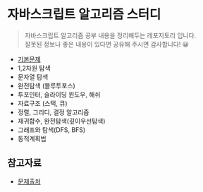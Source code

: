 # 자바스크립트 알고리즘 스터디
> 자바스크립트 알고리즘 공부 내용을 정리해두는 레포지토리 입니다.  
> 잘못된 정보나 좋은 내용이 있다면 공유해 주시면 감사합니다! 😀


- [기본문제](./basic/README.md)
- 1,2차원 탐색
- 문자열 탐색
- 완전탐색 (블루투포스)
- 투포인터, 슬라이딩 윈도우, 해쉬
- 자료구조 (스택, 큐)
- 정렬, 그리디, 결정 알고리즘
- 재귀함수, 완전탐색(깊이우선탐색)
- 그래프와 탐색(DFS, BFS)
- 동적계획법

## 참고자료
- [문제출처](https://www.inflearn.com/course/%EC%9E%90%EB%B0%94%EC%8A%A4%ED%81%AC%EB%A6%BD%ED%8A%B8-%EC%95%8C%EA%B3%A0%EB%A6%AC%EC%A6%98-%EB%AC%B8%EC%A0%9C%ED%92%80%EC%9D%B4/dashboard)

